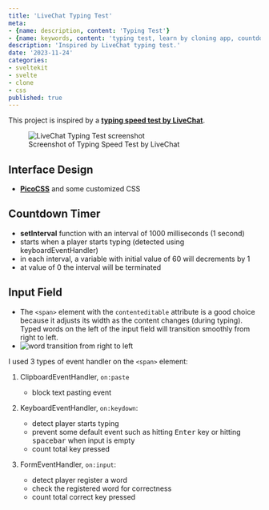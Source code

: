 ```yaml
---
title: 'LiveChat Typing Test'
meta:
- {name: description, content: 'Typing Test'}
- {name: keywords, content: 'typing test, learn by cloning app, countdown, randomWords pakcage'}
description: 'Inspired by LiveChat typing test.'
date: '2023-11-24'
categories:
- sveltekit
- svelte
- clone
- css
published: true
---
```


<script>
	import image01 from '$lib/posts/livechat-typing-test/LiveChat typing test.png';
	import gif01 from '$lib/posts/livechat-typing-test/word transition right to left.gif';
</script>

This project is inspired by a __[typing speed test by LiveChat](https://www.livechat.com/typing-speed-test/#/)__.

 <figure>
<img alt="LiveChat Typing Test screenshot" src={image01} />
  <figcaption>Screenshot of Typing Speed Test by LiveChat</figcaption>
</figure> 


## Interface Design
- __[PicoCSS](https://picocss.com/)__ and some customized CSS

## Countdown Timer
- __setInterval__ function with an interval of 1000 milliseconds (1 second)
- starts when a player starts typing (detected using keyboardEventHandler)
- in each interval, a variable with initial value of 60 will decrements by 1
- at value of 0 the interval will be terminated

## Input Field

- The `<span>` element with the `contenteditable` attribute is a good choice because it adjusts its width as the content changes (during typing). Typed words on the left of the input field will transition smoothly from right to left.
- <img alt="word transition from right to left" src={gif01}/>

I used 3 types of event handler on the `<span>` element:

1. ClipboardEventHandler, `on:paste`
	- block text pasting event 
	
2. KeyboardEventHandler, `on:keydown`:
	- detect player starts typing
	- prevent some default event such as hitting <kbd>Enter</kbd> key or hitting <kbd>spacebar</kbd> when input is empty
	- count total key pressed

3. FormEventHandler, `on:input`:
	- detect player register a word
	- check the registered word for correctness
	- count total correct key pressed
